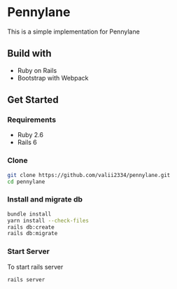 # Pennylane

This is a simple implementation for Pennylane

## Build with

- Ruby on Rails
- Bootstrap with Webpack

## Get Started

### Requirements

- Ruby 2.6
- Rails 6

### Clone

```bash
git clone https://github.com/valii2334/pennylane.git
cd pennylane
```

### Install and migrate db

```bash
bundle install
yarn install --check-files
rails db:create
rails db:migrate
```

### Start Server

To start rails server

```bash
rails server

```
